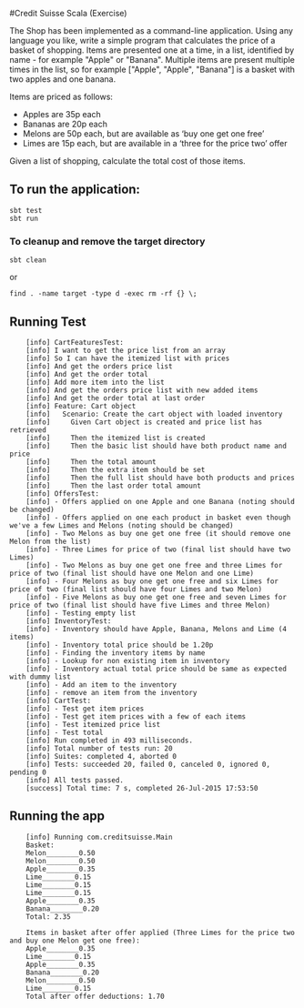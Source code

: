 
#Credit Suisse Scala (Exercise)

The Shop has been implemented as a command-line application. Using any language you like, write a simple program that calculates the price of a basket of shopping. 
Items are presented one at a time, in a list, identified by name - for example "Apple" or "Banana". Multiple items are present multiple times in the list, so for example ["Apple", "Apple", "Banana"] is a basket with two apples and one banana.

Items are priced as follows:
- Apples are 35p each
- Bananas are 20p each
- Melons are 50p each, but are available as ‘buy one get one free’
- Limes are 15p each, but are available in a ‘three for the price two’ offer

Given a list of shopping, calculate the total cost of those items.

## To run the application:

```
sbt test
sbt run
```


### To cleanup and remove the target directory

```
sbt clean 
```
or
```
find . -name target -type d -exec rm -rf {} \;
```

## Running Test

```
	[info] CartFeaturesTest:
	[info] I want to get the price list from an array 
	[info] So I can have the itemized list with prices 
	[info] And get the orders price list 
	[info] And get the order total 
	[info] Add more item into the list 
	[info] And get the orders price list with new added items 
	[info] And get the order total at last order 
	[info] Feature: Cart object
	[info]   Scenario: Create the cart object with loaded inventory
	[info]     Given Cart object is created and price list has retrieved 
	[info]     Then the itemized list is created 
	[info]     Then the basic list should have both product name and price 
	[info]     Then the total amount 
	[info]     Then the extra item should be set 
	[info]     Then the full list should have both products and prices 
	[info]     Then the last order total amount 
	[info] OffersTest:
	[info] - Offers applied on one Apple and one Banana (noting should be changed)
	[info] - Offers applied on one each product in basket even though we've a few Limes and Melons (noting should be changed)
	[info] - Two Melons as buy one get one free (it should remove one Melon from the list) 
	[info] - Three Limes for price of two (final list should have two Limes)
	[info] - Two Melons as buy one get one free and three Limes for price of two (final list should have one Melon and one Lime)
	[info] - Four Melons as buy one get one free and six Limes for price of two (final list should have four Limes and two Melon)
	[info] - Five Melons as buy one get one free and seven Limes for price of two (final list should have five Limes and three Melon)
	[info] - Testing empty list 
	[info] InventoryTest:
	[info] - Inventory should have Apple, Banana, Melons and Lime (4 items)
	[info] - Inventory total price should be 1.20p
	[info] - Finding the inventory items by name
	[info] - Lookup for non existing item in inventory
	[info] - Inventory actual total price should be same as expected with dummy list
	[info] - Add an item to the inventory
	[info] - remove an item from the inventory
	[info] CartTest:
	[info] - Test get item prices
	[info] - Test get item prices with a few of each items
	[info] - Test itemized price list
	[info] - Test total
	[info] Run completed in 493 milliseconds.
	[info] Total number of tests run: 20
	[info] Suites: completed 4, aborted 0
	[info] Tests: succeeded 20, failed 0, canceled 0, ignored 0, pending 0
	[info] All tests passed.
	[success] Total time: 7 s, completed 26-Jul-2015 17:53:50
```
## Running the app

```
	[info] Running com.creditsuisse.Main 
	Basket:
	Melon________0.50
	Melon________0.50
	Apple________0.35
	Lime________0.15
	Lime________0.15
	Lime________0.15
	Apple________0.35
	Banana________0.20
	Total: 2.35
```

```
	Items in basket after offer applied (Three Limes for the price two and buy one Melon get one free):
	Apple________0.35
	Lime________0.15
	Apple________0.35
	Banana________0.20
	Melon________0.50
	Lime________0.15
	Total after offer deductions: 1.70
```
